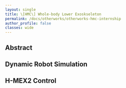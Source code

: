 ```yaml
---
layout: single
title: \[HMC\] Whole-body Lower Exoskseleton
permalink: /docs/otherworks/otherworks-hmc-internship
author_profile: false
classes: wide
---
```

## Abstract


## Dynamic Robot Simulation


## H-MEX2 Control